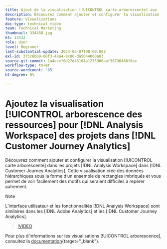 ```yaml
---
title: Ajout de la visualisation [!UICONTROL carte arborescente] aux  [!DNL Analysis Workspace]  projets
description: Découvrez comment ajouter et configurer la visualisation [!UICONTROL carte arborescente] dans  [!DNL Analysis Workspace]  projets dans  [!DNL Customer Journey Analytics].
feature: Visualizations
doc-type: technical video
team: Technical Marketing
thumbnail: 334458.jpg
kt: 13432
role: User
level: Beginner
last-substantial-update: 2023-06-07T00:00:00Z
exl-id: 375c6b09-08f3-48a4-9c86-da5044060a83
source-git-commit: 1a4ecef0d27d46164a1275906aaf36730468f0ae
workflow-type: tm+mt
source-wordcount: '85'
ht-degree: 0%

---
```


# Ajoutez la visualisation [!UICONTROL arborescence des ressources] pour [!DNL Analysis Workspace] des projets dans [!DNL Customer Journey Analytics]

Découvrez comment ajouter et configurer la visualisation [!UICONTROL carte arborescente] dans les projets [!DNL Analysis Workspace] dans [!DNL Customer Journey Analytics]. Cette visualisation crée des données hiérarchiques sous la forme d’un ensemble de rectangles imbriqués et vous permet de voir facilement des motifs qui seraient difficiles à repérer autrement.

>[!NOTE]
>
>L’interface utilisateur et les fonctionnalités [!DNL Analysis Workspace] sont similaires dans les [!DNL Adobe Analytics] et les [!DNL Customer Journey Analytics].

>[!VIDEO](https://video.tv.adobe.com/v/3416854/?captions=fre_fr&quality=12&learn=on)

Pour plus d’informations sur les visualisations [!UICONTROL arborescence], consultez la [documentation](https://experienceleague.adobe.com/docs/analytics-platform/using/cja-workspace/visualizations/treemap.html?lang=fr){target="_blank"}.
